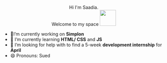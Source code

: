 
 <p style="text-align:center;">Hi I'm Saadia.<br>
 Welcome to my space <img src="https://github.com/SCHAD3/SCHAD3/assets/151553315/578910f3-528a-4a16-b0a4-8b2291c4e509" style="width:50px">
</p> 
 
- 🔭I’m currently working on **Simplon**
- 🌱 I’m currently learning **HTML/ CSS** and **JS**
- 🤔 I’m looking for help with to find a 5-week **development internship** for **April**
- 😄 Pronouns: Sued


